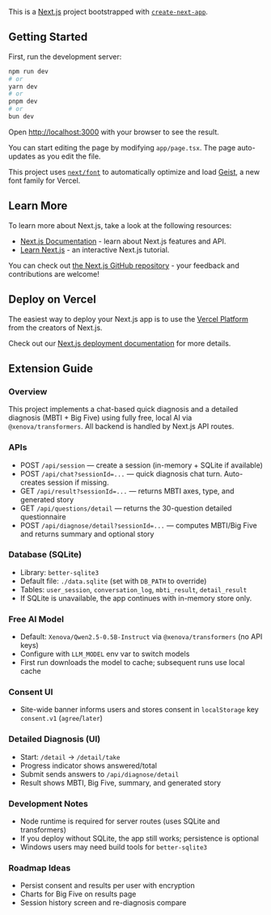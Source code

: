 This is a [Next.js](https://nextjs.org) project bootstrapped with [`create-next-app`](https://nextjs.org/docs/app/api-reference/cli/create-next-app).

## Getting Started

First, run the development server:

```bash
npm run dev
# or
yarn dev
# or
pnpm dev
# or
bun dev
```

Open [http://localhost:3000](http://localhost:3000) with your browser to see the result.

You can start editing the page by modifying `app/page.tsx`. The page auto-updates as you edit the file.

This project uses [`next/font`](https://nextjs.org/docs/app/building-your-application/optimizing/fonts) to automatically optimize and load [Geist](https://vercel.com/font), a new font family for Vercel.

## Learn More

To learn more about Next.js, take a look at the following resources:

- [Next.js Documentation](https://nextjs.org/docs) - learn about Next.js features and API.
- [Learn Next.js](https://nextjs.org/learn) - an interactive Next.js tutorial.

You can check out [the Next.js GitHub repository](https://github.com/vercel/next.js) - your feedback and contributions are welcome!

## Deploy on Vercel

The easiest way to deploy your Next.js app is to use the [Vercel Platform](https://vercel.com/new?utm_medium=default-template&filter=next.js&utm_source=create-next-app&utm_campaign=create-next-app-readme) from the creators of Next.js.

Check out our [Next.js deployment documentation](https://nextjs.org/docs/app/building-your-application/deploying) for more details.

## Extension Guide

### Overview

This project implements a chat-based quick diagnosis and a detailed diagnosis (MBTI + Big Five) using fully free, local AI via `@xenova/transformers`. All backend is handled by Next.js API routes.

### APIs

- POST `/api/session` — create a session (in-memory + SQLite if available)
- POST `/api/chat?sessionId=...` — quick diagnosis chat turn. Auto-creates session if missing.
- GET `/api/result?sessionId=...` — returns MBTI axes, type, and generated story
- GET `/api/questions/detail` — returns the 30-question detailed questionnaire
- POST `/api/diagnose/detail?sessionId=...` — computes MBTI/Big Five and returns summary and optional story

### Database (SQLite)

- Library: `better-sqlite3`
- Default file: `./data.sqlite` (set with `DB_PATH` to override)
- Tables: `user_session`, `conversation_log`, `mbti_result`, `detail_result`
- If SQLite is unavailable, the app continues with in-memory store only.

### Free AI Model

- Default: `Xenova/Qwen2.5-0.5B-Instruct` via `@xenova/transformers` (no API keys)
- Configure with `LLM_MODEL` env var to switch models
- First run downloads the model to cache; subsequent runs use local cache

### Consent UI

- Site-wide banner informs users and stores consent in `localStorage` key `consent.v1` (`agree`/`later`)

### Detailed Diagnosis (UI)

- Start: `/detail` → `/detail/take`
- Progress indicator shows answered/total
- Submit sends answers to `/api/diagnose/detail`
- Result shows MBTI, Big Five, summary, and generated story

### Development Notes

- Node runtime is required for server routes (uses SQLite and transformers)
- If you deploy without SQLite, the app still works; persistence is optional
- Windows users may need build tools for `better-sqlite3`

### Roadmap Ideas

- Persist consent and results per user with encryption
- Charts for Big Five on results page
- Session history screen and re-diagnosis compare
